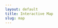```yaml
---
layout: default
title: Interactive Map
slug: map
---
```

<head>
	<link rel="stylesheet" href="https://unpkg.com/leaflet@1.8.0/dist/leaflet.css"
   integrity="sha512-hoalWLoI8r4UszCkZ5kL8vayOGVae1oxXe/2A4AO6J9+580uKHDO3JdHb7NzwwzK5xr/Fs0W40kiNHxM9vyTtQ=="
   crossorigin=""/>
	<script src="https://unpkg.com/leaflet@1.8.0/dist/leaflet.js"
	   integrity="sha512-BB3hKbKWOc9Ez/TAwyWxNXeoV9c1v6FIeYiBieIWkpLjauysF18NzgR1MBNBXf8/KABdlkX68nAhlwcDFLGPCQ=="
	   crossorigin=""></script>
	<style>
		#leafletInstanceContainer { 
		    height: 35em;
		    background-image: url(./www/images/earth.gif);
		    background-repeat: no-repeat;
		    background-attachment: local;
		    background-position: center -19em;
		    background-size: 85em;
		    border: 1px solid black;
		    z-index:0;
		}
		#loadingMessage{
		    text-align: center;
		    background-color: white;
		    animation-name: color;
		    animation-duration: 2s;
		    animation-iteration-count: infinite;
		}
		.featureInfo{
		    margin: 4px 0px;
		    font-family: monospace;
		}

		.featureInfo label{
		    margin-right: 6px;
		    font-family: sans-serif;
		}

		.featureInfo img, .leaflet-popup-content img{
		    max-height:  270px;
		}
	</style>
</head>


This interactive map, originally created by Emily Kelley, displays most of the manuscripts available on the French Renaissance Paleography site. Manuscripts with unknown coordinates are not available on this map. Click [here](/manuscripts) for a full list of manuscripts contained within the French Renaissance Paleography site.

<div id="leafletInstanceContainer">
	<div id="loadingMessage" style="text-align: center;">Gathering Resource Data From Around France...</div>
</div>

<script type="text/javascript"> 
	init()

	async function init(){
		let geojson = await fetch("./iiif-cache/interactive_map.json").then(resp => resp.json()).catch(err => alert(err))
	    // let formattedGeoJsonData = geoJsonData.flat(1) //AnnotationPages and FeatureCollections cause arrays in arrays.  
	    // let topLevelResourceType = GEOLOCATOR.resource["@type"] ?? GEOLOCATOR.resource.type ?? "Yikes"
	    // let allGeos = formattedGeoJsonData.map(function(geoJSON){ 
	    //     //Programatically fix up the feature.properties????
	    //     if(!geoJSON.properties.hasOwnProperty("summary")){
	    //         geoJSON.properties.summary = GEOLOCATOR.resource.summary ?? ""
	    //     }
	    //     return geoJSON
	    // })
	    //Abstracted.  Maybe one day you want to GEOLOCATOR.initializeOtherWebMap(latlong, allGeos)
	    initializeLeaflet([12,12], geojson)
	}

	/**
	 * Inititalize a Leaflet Web Map with a standard base map. Give it GeoJSON to draw.
	 * In this case, the GeoJSON are all Features take from Feature Collections.
	 * These Feature Collections were values of navPlace properties.
	 * All Features from the outer most objects and their children are present.
	 * This may have caused duplicates in some cases.  We aplogoize it is slightly naive for now.
	 */     
	async function initializeLeaflet(coords, geoMarkers){
	    let mymap = L.map('leafletInstanceContainer')  
	    L.tileLayer('https://{s}.basemaps.cartocdn.com/rastertiles/voyager_nolabels/{z}/{x}/{y}{r}.png', {
			attribution: '&copy; <a href="https://www.openstreetmap.org/copyright">OpenStreetMap</a> contributors &copy; <a href="https://carto.com/attributions">CARTO</a>',
			maxZoom: 19
		}).addTo(mymap);
	    mymap.setView(coords,2);
	    let appColor = "#FF6D0B"
	    L.geoJSON(geoMarkers, {
	        pointToLayer: function (feature, latlng) {
	            return L.circleMarker(latlng, {
	                radius: 6,
	                fillColor: appColor,
	                color: appColor,
	                weight: 1,
	                opacity: 1,
	                fillOpacity: 1
	            })
	        },
	        onEachFeature: formatPopup
	    })
	    .addTo(mymap)
	    leafletInstanceContainer.style.backgroundImage = "none"
	    loadingMessage.classList.add("is-hidden")
	}

	function formatPopup(feature, layer) {
	    let popupContent = ""
	    if (feature.properties){
	        if(feature.properties.title){
	            popupContent += `<div class="featureInfo"> ${feature.properties.title} </div>`
	        }
	        if (feature.properties.city) {
	            popupContent += `<div class="featureInfo"> ${feature.properties.city} </div>`
	        }
	        if (feature.properties.region) {
	            popupContent += `<div class="featureInfo"> ${feature.properties.region} </div>`
	        }
	        layer.bindPopup(popupContent)
	    }
	}
</script>

<!-- <iframe title="Interactive map" allowfullscreen="" frameborder="0" height="520" mozallowfullscreen="" msallowfullscreen="" oallowfullscreen="" src="https://frp.cartodb.com/viz/2ba1e24e-c5ff-11e5-bc97-0ef24382571b/embed_map"></iframe> -->
